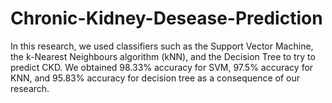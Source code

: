 # Chronic-Kidney-Desease-Prediction
In this research, we used
classifiers such as the Support Vector Machine, the k-Nearest Neighbours algorithm (kNN),
and the Decision Tree to try to predict CKD. We obtained 98.33% accuracy for SVM, 97.5%
accuracy for KNN, and 95.83% accuracy for decision tree as a consequence of our research.
